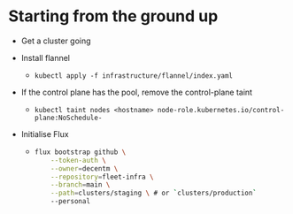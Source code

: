 # Starting from the ground up

- Get a cluster going
- Install flannel
  - `kubectl apply -f infrastructure/flannel/index.yaml`
- If the control plane has the pool, remove the control-plane taint
  - `kubectl taint nodes <hostname> node-role.kubernetes.io/control-plane:NoSchedule-`
- Initialise Flux

  - ```sh
    flux bootstrap github \
        --token-auth \
        --owner=decentm \
        --repository=fleet-infra \
        --branch=main \
        --path=clusters/staging \ # or `clusters/production`
        --personal
    ```
